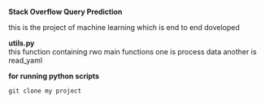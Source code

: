 **Stack Overflow Query Prediction**</br>

this is the project of machine learning which is end to end doveloped

**utils.py**</br>
this function containing rwo main functions one is process data another is read_yaml

**for running python scripts**

`git clone my project`</br>
</br>

